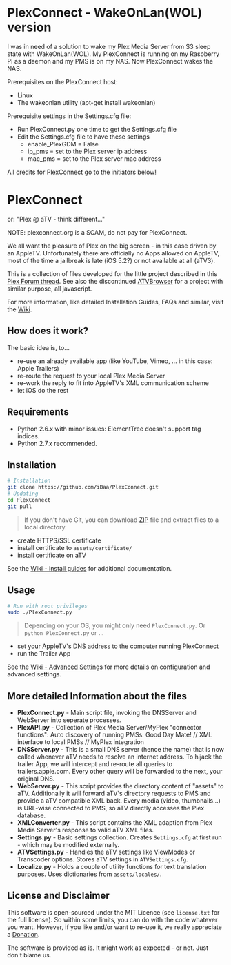 # PlexConnect - WakeOnLan(WOL) version

I was in need of a solution to wake my Plex Media Server from S3 sleep state with WakeOnLan(WOL). My PlexConnect is running on my Raspberry PI as a daemon and my PMS is on my NAS. Now PlexConnect wakes the NAS.

Prerequisites on the PlexConnect host:
* Linux 
* The wakeonlan utility (apt-get install wakeonlan)

Prerequisite settings in the Settings.cfg file:
* Run PlexConnect.py one time to get the Settings.cfg file
* Edit the Settings.cfg file to have these settings
    - enable_PlexGDM = False
    - ip_pms = set to the Plex server ip address 
    - mac_pms = set to the Plex server mac address

All credits for PlexConnect go to the initiators below!

# PlexConnect
or: "Plex @ aTV - think different..."

NOTE: plexconnect.org is a SCAM, do not pay for PlexConnect.

We all want the pleasure of Plex on the big screen - in this case driven by an AppleTV.
Unfortunately there are officially no Apps allowed on AppleTV, most of the time a jailbreak is late (iOS 5.2?) or not available at all (aTV3).

This is a collection of files developed for the little project described in this [Plex Forum thread][].
See also the discontinued [ATVBrowser][] for a project with similar purpose, all javascript.

For more information, like detailed Installation Guides, FAQs and similar, visit the [Wiki][].


## How does it work?
The basic idea is, to...
- re-use an already available app (like YouTube, Vimeo, ... in this case: Apple Trailers)
- re-route the request to your local Plex Media Server
- re-work the reply to fit into AppleTV's XML communication scheme
- let iOS do the rest


## Requirements
- Python 2.6.x with minor issues: ElementTree doesn't support tag indices.
- Python 2.7.x recommended.


## Installation
```sh
# Installation
git clone https://github.com/iBaa/PlexConnect.git
# Updating
cd PlexConnect
git pull
```
> If you don't have Git, you can download [ZIP][] file and extract files to a local directory.

- create HTTPS/SSL certificate
- install certificate to ```assets/certificate/```
- install certificate on aTV

See the [Wiki - Install guides][] for additional documentation.


## Usage
```sh
# Run with root privileges
sudo ./PlexConnect.py
```
> Depending on your OS, you might only need ```PlexConnect.py```. Or ```python PlexConnect.py``` or ...

- set your AppleTV's DNS address to the computer running PlexConnect
- run the Trailer App

See the [Wiki - Advanced Settings][] for more details on configuration and advanced settings.


## More detailed Information about the files
* __PlexConnect.py__ - 
Main script file, invoking the DNSServer and WebServer into seperate processes.
* __PlexAPI.py__ - 
Collection of Plex Media Server/MyPlex "connector functions": Auto discovery of running PMSs: Good Day Mate! // XML interface to local PMSs // MyPlex integration
* __DNSServer.py__ - 
This is a small DNS server (hence the name) that is now called whenever aTV needs to resolve an internet address. To hijack the trailer App, we will intercept and re-route all queries to trailers.apple.com. Every other query will be forwarded to the next, your original DNS.
* __WebServer.py__ - 
This script provides the directory content of "assets" to aTV. Additionally it will forward aTV's directory requests to PMS and provide a aTV compatible XML back.
Every media (video, thumbnails...) is URL-wise connected to PMS, so aTV directly accesses the Plex database.
* __XMLConverter.py__ - 
This script contains the XML adaption from Plex Media Server's response to valid aTV XML files.
* __Settings.py__ - 
Basic settings collection. Creates ```Settings.cfg``` at first run - which may be modified externally.
* __ATVSettings.py__ - 
Handles the aTV settings like ViewModes or Transcoder options. Stores aTV settings in ```ATVSettings.cfg```.
* __Localize.py__ -
Holds a couple of utility functions for text translation purposes. Uses dictionaries from ```assets/locales/```.


## License and Disclaimer
This software is open-sourced under the MIT Licence (see ```license.txt``` for the full license).
So within some limits, you can do with the code whatever you want. However, if you like and/or want to re-use it, we really appreciate a [Donation][].

The software is provided as is. It might work as expected - or not. Just don't blame us.


[ATVBrowser]: https://github.com/finkdiff/ATVBrowser-script/tree/atvxml
[Plex Forum thread]: http://forums.plexapp.com/index.php/topic/57831-plex-atv-think-different
[ZIP]: https://github.com/iBaa/PlexConnect/archive/master.zip
[Wiki]: https://github.com/iBaa/PlexConnect/wiki
[Wiki - Install guides]: https://github.com/iBaa/PlexConnect/wiki/Install-guides
[Wiki - Advanced Settings]: https://github.com/iBaa/PlexConnect/wiki/Settings-for-advanced-use-and-troubleshooting
[Donation]: http://forums.plexapp.com/index.php/topic/80675-donations-donations/
